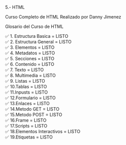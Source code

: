5.- HTML

Curso Completo de HTML Realizado por Danny Jimenez                                                                          


Glosario del Curso de HTML


✅ 1. Estructura Basica = LISTO                                                                                                                                                                                                                         
✅ 2. Estructura General = LISTO                                                                                                                                                                                                                        
✅ 3. Elementos = LISTO                                                                                                                                                              
✅ 4. Metadatos = LISTO                                                                                            
✅ 5. Secciones = LISTO                                                                                                                                                                                         
✅ 6. Contenido = LISTO                                                                                                                                                
✅ 7. Texto = LISTO                                                                                                                                                 
✅ 8. Multimedia = LISTO                                                                                                                
✅ 9. Listas = LISTO                                                          
✅ 10.Tablas = LISTO                                                       
✅ 11.Inpusts = LISTO                                                                 
✅ 12.Formulario = LISTO                                                                  
✅ 13.Enlaces = LISTO                                                                      
✅ 14.Metodo GET = LISTO                                                                   
✅ 15.Metodo POST = LISTO                                                                    
✅ 16.Frame = LISTO                                                                     
✅ 17.Scripts = LISTO                                                                                  
✅ 18.Elementos Interactivos = LISTO                                               
✅ 19.Etiquetas = LISTO                                                                                          













